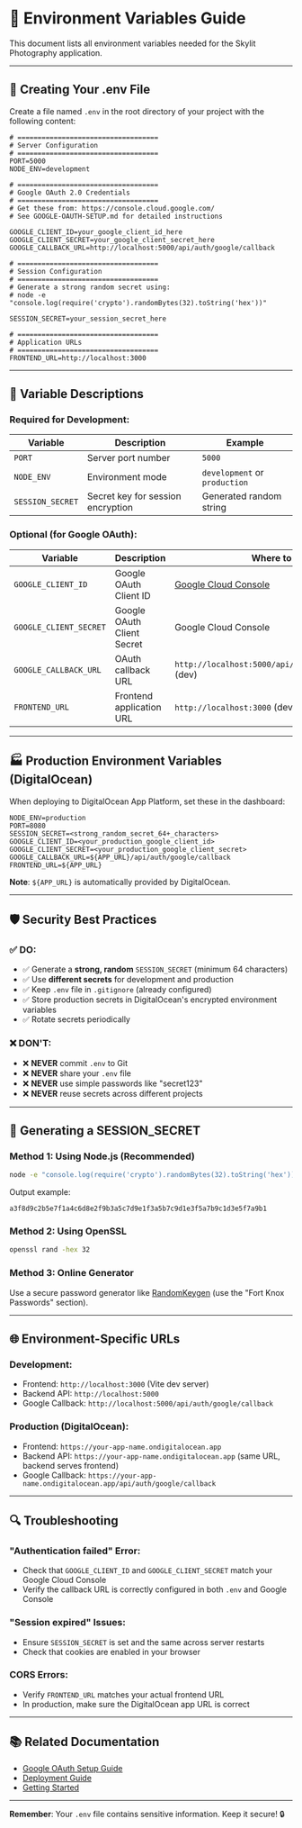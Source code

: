 # 🔐 Environment Variables Guide

This document lists all environment variables needed for the Skylit Photography application.

---

## 📝 Creating Your .env File

Create a file named `.env` in the root directory of your project with the following content:

```env
# ===================================
# Server Configuration
# ===================================
PORT=5000
NODE_ENV=development

# ===================================
# Google OAuth 2.0 Credentials
# ===================================
# Get these from: https://console.cloud.google.com/
# See GOOGLE-OAUTH-SETUP.md for detailed instructions

GOOGLE_CLIENT_ID=your_google_client_id_here
GOOGLE_CLIENT_SECRET=your_google_client_secret_here
GOOGLE_CALLBACK_URL=http://localhost:5000/api/auth/google/callback

# ===================================
# Session Configuration
# ===================================
# Generate a strong random secret using:
# node -e "console.log(require('crypto').randomBytes(32).toString('hex'))"

SESSION_SECRET=your_session_secret_here

# ===================================
# Application URLs
# ===================================
FRONTEND_URL=http://localhost:3000
```

---

## 🔑 Variable Descriptions

### Required for Development:

| Variable | Description | Example |
|----------|-------------|---------|
| `PORT` | Server port number | `5000` |
| `NODE_ENV` | Environment mode | `development` or `production` |
| `SESSION_SECRET` | Secret key for session encryption | Generated random string |

### Optional (for Google OAuth):

| Variable | Description | Where to Get |
|----------|-------------|--------------|
| `GOOGLE_CLIENT_ID` | Google OAuth Client ID | [Google Cloud Console](https://console.cloud.google.com/) |
| `GOOGLE_CLIENT_SECRET` | Google OAuth Client Secret | Google Cloud Console |
| `GOOGLE_CALLBACK_URL` | OAuth callback URL | `http://localhost:5000/api/auth/google/callback` (dev) |
| `FRONTEND_URL` | Frontend application URL | `http://localhost:3000` (dev) |

---

## 🏭 Production Environment Variables (DigitalOcean)

When deploying to DigitalOcean App Platform, set these in the dashboard:

```env
NODE_ENV=production
PORT=8080
SESSION_SECRET=<strong_random_secret_64+_characters>
GOOGLE_CLIENT_ID=<your_production_google_client_id>
GOOGLE_CLIENT_SECRET=<your_production_google_client_secret>
GOOGLE_CALLBACK_URL=${APP_URL}/api/auth/google/callback
FRONTEND_URL=${APP_URL}
```

**Note**: `${APP_URL}` is automatically provided by DigitalOcean.

---

## 🛡️ Security Best Practices

### ✅ DO:
- ✅ Generate a **strong, random** `SESSION_SECRET` (minimum 64 characters)
- ✅ Use **different secrets** for development and production
- ✅ Keep `.env` file in `.gitignore` (already configured)
- ✅ Store production secrets in DigitalOcean's encrypted environment variables
- ✅ Rotate secrets periodically

### ❌ DON'T:
- ❌ **NEVER** commit `.env` to Git
- ❌ **NEVER** share your `.env` file
- ❌ **NEVER** use simple passwords like "secret123"
- ❌ **NEVER** reuse secrets across different projects

---

## 🔄 Generating a SESSION_SECRET

### Method 1: Using Node.js (Recommended)

```bash
node -e "console.log(require('crypto').randomBytes(32).toString('hex'))"
```

Output example:
```
a3f8d9c2b5e7f1a4c6d8e2f9b3a5c7d9e1f3a5b7c9d1e3f5a7b9c1d3e5f7a9b1
```

### Method 2: Using OpenSSL

```bash
openssl rand -hex 32
```

### Method 3: Online Generator

Use a secure password generator like [RandomKeygen](https://randomkeygen.com/) (use the "Fort Knox Passwords" section).

---

## 🌐 Environment-Specific URLs

### Development:
- Frontend: `http://localhost:3000` (Vite dev server)
- Backend API: `http://localhost:5000`
- Google Callback: `http://localhost:5000/api/auth/google/callback`

### Production (DigitalOcean):
- Frontend: `https://your-app-name.ondigitalocean.app`
- Backend API: `https://your-app-name.ondigitalocean.app` (same URL, backend serves frontend)
- Google Callback: `https://your-app-name.ondigitalocean.app/api/auth/google/callback`

---

## 🔍 Troubleshooting

### "Authentication failed" Error:
- Check that `GOOGLE_CLIENT_ID` and `GOOGLE_CLIENT_SECRET` match your Google Cloud Console
- Verify the callback URL is correctly configured in both `.env` and Google Console

### "Session expired" Issues:
- Ensure `SESSION_SECRET` is set and the same across server restarts
- Check that cookies are enabled in your browser

### CORS Errors:
- Verify `FRONTEND_URL` matches your actual frontend URL
- In production, make sure the DigitalOcean app URL is correct

---

## 📚 Related Documentation

- [Google OAuth Setup Guide](./GOOGLE-OAUTH-SETUP.md)
- [Deployment Guide](./DEPLOYMENT-GUIDE.md)
- [Getting Started](./GETTING-STARTED.md)

---

**Remember**: Your `.env` file contains sensitive information. Keep it secure! 🔒

